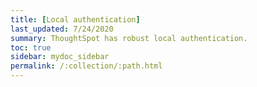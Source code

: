 ```yaml
---
title: [Local authentication]
last_updated: 7/24/2020
summary: ThoughtSpot has robust local authentication.
toc: true
sidebar: mydoc_sidebar
permalink: /:collection/:path.html
---
```

